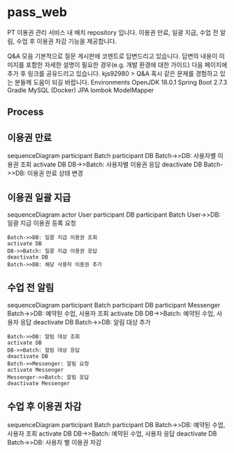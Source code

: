 # pass_web
PT 이용권 관리 서비스 내 배치 repository 입니다. 이용권 만료, 일괄 지급, 수업 전 알림, 수업 후 이용권 차감 기능을 제공합니다.

Q&A 모음
기본적으로 질문 게시판에 코멘트로 답변드리고 있습니다.
답변의 내용이 이미지를 포함한 자세한 설명이 필요한 경우(e.g. 개발 환경에 대한 가이드) 다음 페이지에 추가 후 링크를 공유드리고 있습니다.
kjs92980 > Q&A
혹시 같은 문제를 경험하고 있는 분들께 도움이 되길 바랍니다.
Environments
OpenJDK 18.0.1
Spring Boot 2.7.3
Gradle
MySQL (Docker)
JPA
lombok
ModelMapper
## Process
## 이용권 만료

sequenceDiagram
    participant Batch
    participant DB
    Batch->>DB: 사용자별 이용권 조회
    activate DB
    DB->>Batch: 사용자별 이용권 응답
    deactivate DB
    Batch->>DB: 이용권 만료 상태 변경



## 이용권 일괄 지급

sequenceDiagram
    actor User
    participant DB
    participant Batch
    User->>DB: 일괄 지급 이용권 등록 요청

    Batch->>DB: 일괄 지급 이용권 조회
    activate DB
    DB->>Batch: 일괄 지급 이용권 응답
    deactivate DB
    Batch->>DB: 해당 사용자 이용권 추가


## 수업 전 알림

sequenceDiagram
    participant Batch
    participant DB
    participant Messenger
    Batch->>DB: 예약된 수업, 사용자 조회
    activate DB
    DB->>Batch: 예약된 수업, 사용자 응답
    deactivate DB
    Batch->>DB: 알림 대상 추가
    
    Batch->>DB: 알림 대상 조회
    activate DB
    DB->>Batch: 알림 대상 응답
    deactivate DB
    Batch->>Messenger: 알림 요청
    activate Messenger
    Messenger->>Batch: 알림 응답
    deactivate Messenger


## 수업 후 이용권 차감

sequenceDiagram
    participant Batch
    participant DB
    Batch->>DB: 예약된 수업, 사용자 조회
    activate DB
    DB->>Batch: 예약된 수업, 사용자 응답
    deactivate DB
    Batch->>DB: 사용자 별 이용권 차감

